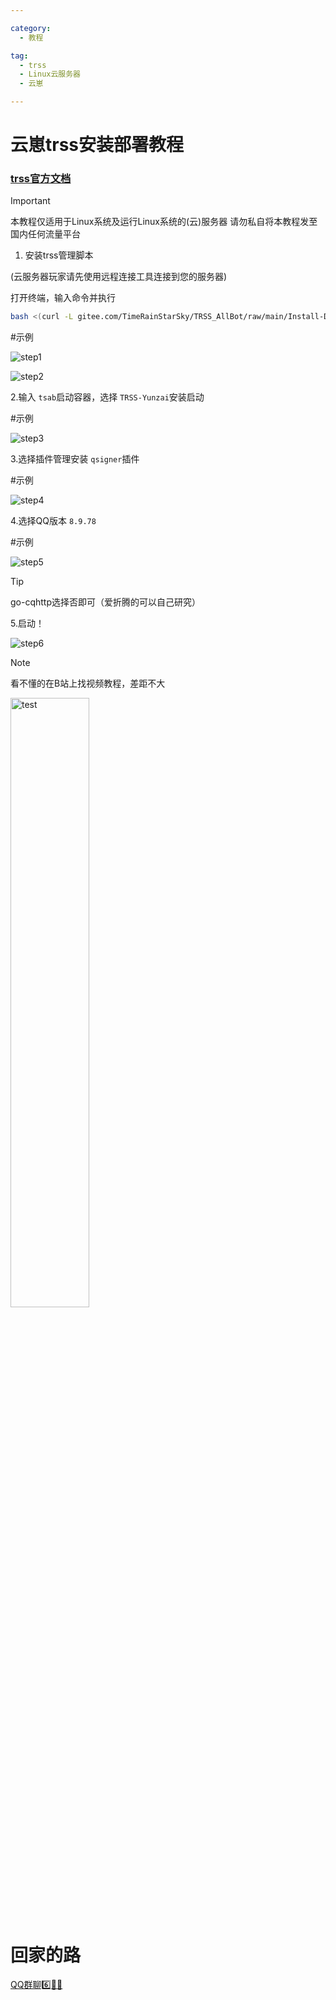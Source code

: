 ```yaml
---

category:
  - 教程

tag:
  - trss
  - Linux云服务器
  - 云崽

---
```

# 云崽trss安装部署教程

### [trss官方文档](https://netlify.trss.me)
> [!important]
> 本教程仅适用于Linux系统及运行Linux系统的(云)服务器
> 请勿私自将本教程发至国内任何流量平台

1. 安装trss管理脚本

(云服务器玩家请先使用远程连接工具连接到您的服务器)

打开终端，输入命令并执行

```bash
bash <(curl -L gitee.com/TimeRainStarSky/TRSS_AllBot/raw/main/Install-Docker.sh)
```

#示例

![step1](https://pi.escaped.icu/upload/trss-yunzai/IMG_20240330_191148.jpg)

![step2](https://pi.escaped.icu/upload/trss-yunzai/IMG_20240330_191407.jpg)

2.输入 `tsab`启动容器，选择 `TRSS-Yunzai`安装启动

#示例

![step3](https://pi.escaped.icu/upload/trss-yunzai/IMG_20240330_191727.jpg)

3.选择插件管理安装 `qsigner`插件

#示例

![step4](https://pi.escaped.icu/upload/trss-yunzai/retouch_2024033020111050.jpg)

4.选择QQ版本 `8.9.78`

#示例

![step5](https://pi.escaped.icu/upload/trss-yunzai/IMG_20240330_201242.jpg)

> [!tip]
> go-cqhttp选择否即可（爱折腾的可以自己研究）

5.启动！

![step6](https://pi.escaped.icu/upload/trss-yunzai/retouch_2024033020245356.jpg)

> [!note]
> 看不懂的在B站上找视频教程，差距不大

<img src="https://pi.escaped.icu/1.png" height="50%" width="50%" alt="test" />


# 回家的路

[QQ群聊6️⃣🌟🥣](https://qm.qq.com/q/28WyOKMa3i)

